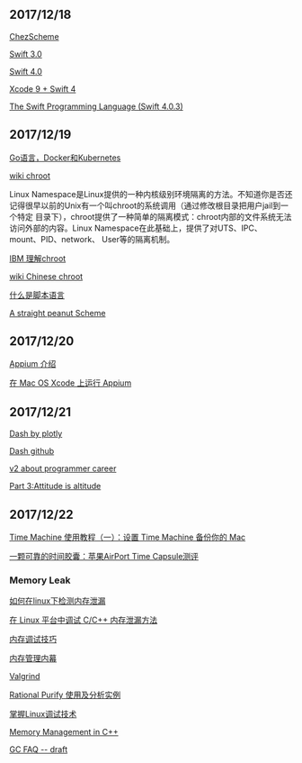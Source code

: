 ## 2017/12/18

[ChezScheme](https://github.com/cisco/ChezScheme)

[Swift 3.0](https://swift.org/blog/swift-3-0-released/)

[Swift 4.0](https://developer.apple.com/swift/)

[Xcode 9 + Swift 4](https://developer.apple.com/swift/resources/)

[The Swift Programming Language (Swift 4.0.3) ](https://developer.apple.com/library/content/documentation/Swift/Conceptual/Swift_Programming_Language/index.html#//apple_ref/doc/uid/TP40014097-CH3-ID0)

## 2017/12/19

[Go语言，Docker和Kubernetes](http://www.jianshu.com/p/d3569613fcf8)

[wiki chroot](https://en.wikipedia.org/wiki/Chroot)

Linux Namespace是Linux提供的一种内核级别环境隔离的方法。不知道你是否还记得很早以前的Unix有一个叫chroot的系统调用（通过修改根目录把用户jail到一个特定
目录下），chroot提供了一种简单的隔离模式：chroot内部的文件系统无法访问外部的内容。Linux Namespace在此基础上，提供了对UTS、IPC、mount、PID、network、
User等的隔离机制。

[IBM 理解chroot](https://www.ibm.com/developerworks/cn/linux/l-cn-chroot/index.html)

[wiki Chinese chroot](https://zh.wikipedia.org/wiki/Chroot)

[什么是脚本语言](http://www.yinwang.org/blog-cn/2013/03/29/scripting-language)

[A straight peanut Scheme](http://www.jianshu.com/p/8893ff7f80a4)

## 2017/12/20

[Appium 介绍](http://appium.io/docs/cn/about-appium/intro/)

[在 Mac OS Xcode 上运行 Appium](http://appium.io/docs/cn/appium-setup/running-on-osx/#xcode-8-ios-10-xcuitest)

## 2017/12/21

[Dash by plotly](https://plot.ly/products/dash/)

[Dash github](https://github.com/plotly/dash)

[v2 about programmer career](https://www.v2ex.com/t/416574#reply32)

[Part 3:Attitude is altitude](http://www.iqiyi.com/w_19rrbzbnx9.html)

## 2017/12/22

[Time Machine 使用教程（一）：设置 Time Machine 备份你的 Mac](https://sspai.com/post/30550)

[一颗可靠的时间胶囊：苹果AirPort Time Capsule测评](https://sspai.com/post/24181)

### Memory Leak

[如何在linux下检测内存泄漏](https://www.ibm.com/developerworks/cn/linux/l-mleak/index.html)

[在 Linux 平台中调试 C/C++ 内存泄漏方法](https://www.ibm.com/developerworks/cn/linux/l-cn-memleak/index.html)

[内存调试技巧](https://www.ibm.com/developerworks/cn/aix/library/au-memorytechniques.html)

[内存管理内幕](https://www.ibm.com/developerworks/cn/linux/l-memory/)

[Valgrind](http://www.valgrind.org/)

[Rational Purify 使用及分析实例](https://www.ibm.com/developerworks/cn/rational/r-cail/)

[掌握Linux调试技术](https://www.ibm.com/developerworks/cn/linux/sdk/l-debug/index.html)

[Memory Management in C++](http://www.cantrip.org/wave12.html)

[GC FAQ -- draft](http://www.iecc.com/gclist/GC-faq.html)









